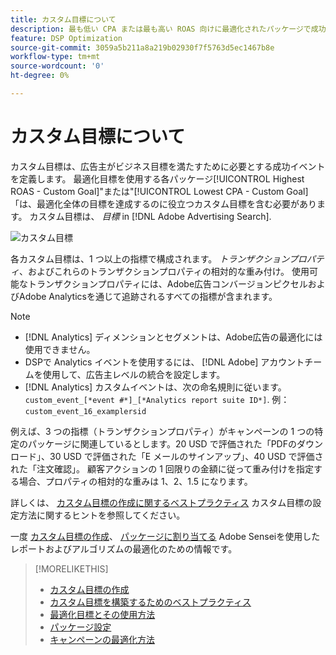 ```yaml
---
title: カスタム目標について
description: 最も低い CPA または最も高い ROAS 向けに最適化されたパッケージで成功イベントを定義するためのカスタム目標について説明します。
feature: DSP Optimization
source-git-commit: 3059a5b211a8a219b02930f7f5763d5ec1467b8e
workflow-type: tm+mt
source-wordcount: '0'
ht-degree: 0%

---
```


# カスタム目標について

カスタム目標は、広告主がビジネス目標を満たすために必要とする成功イベントを定義します。 最適化目標を使用する各パッケージ[!UICONTROL Highest ROAS - Custom Goal]&quot;または&quot;[!UICONTROL Lowest CPA - Custom Goal]「は、最適化全体の目標を達成するのに役立つカスタム目標を含む必要があります。 カスタム目標は、 *目標* in [!DNL Adobe Advertising Search].

![カスタム目標](/help/dsp/assets/objective-goals.png)

各カスタム目標は、1 つ以上の指標で構成されます。 *トランザクションプロパティ*、およびこれらのトランザクションプロパティの相対的な重み付け。 使用可能なトランザクションプロパティには、Adobe広告コンバージョンピクセルおよびAdobe Analyticsを通じて追跡されるすべての指標が含まれます。

>[!NOTE]
>
>* [!DNL Analytics] ディメンションとセグメントは、Adobe広告の最適化には使用できません。
>* DSPで Analytics イベントを使用するには、 [!DNL Adobe] アカウントチームを使用して、広告主レベルの統合を設定します。
>* [!DNL Analytics] カスタムイベントは、次の命名規則に従います。 `custom_event_[*event #*]_[*Analytics report suite ID*]`. 例： `custom_event_16_examplersid`


例えば、3 つの指標（トランザクションプロパティ）がキャンペーンの 1 つの特定のパッケージに関連しているとします。20 USD で評価された「PDFのダウンロード」、30 USD で評価された「E メールのサインアップ」、40 USD で評価された「注文確認」。 顧客アクションの 1 回限りの金額に従って重み付けを指定する場合、プロパティの相対的な重みは 1、2、1.5 になります。

詳しくは、 [カスタム目標の作成に関するベストプラクティス](custom-goal-best-practices.md) カスタム目標の設定方法に関するヒントを参照してください。

一度 [カスタム目標の作成](custom-goal-create.md)、 [パッケージに割り当てる](/help/dsp/campaign-management/packages/package-settings.md) Adobe Senseiを使用したレポートおよびアルゴリズムの最適化のための情報です。

>[!MORELIKETHIS]
>
>* [カスタム目標の作成](custom-goal-create.md)
>* [カスタム目標を構築するためのベストプラクティス](custom-goal-best-practices.md)
>* [最適化目標とその使用方法](optimization-goals.md)
>* [パッケージ設定](/help/dsp/campaign-management/packages/package-settings.md)
> * [キャンペーンの最適化方法](optimization-how-dsp-optimizes-campaigns.md)

